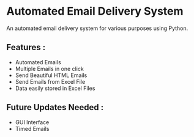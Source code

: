 # Automated Email Delivery System
An automated email delivery system for various purposes using Python.

## Features :
  * Automated Emails
  * Multiple Emails in one click
  * Send Beautiful HTML Emails
  * Send Emails from Excel File
  * Data easily stored in Excel Files
  
## Future Updates Needed :
  * GUI Interface
  * Timed Emails
